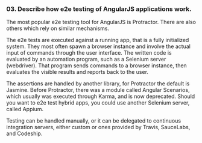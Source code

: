 ### 03. Describe how e2e testing of AngularJS applications work.

The most popular e2e testing tool for AngularJS is Protractor. There are also others which rely on similar mechanisms.

The e2e tests are executed against a running app, that is a fully initialized system. They most often spawn a browser instance and involve the actual input of commands through the user interface. The written code is evaluated by an automation program, such as a Selenium server (webdriver). That program sends commands to a browser instance, then evaluates the visible results and reports back to the user.

The assertions are handled by another library, for Protractor the default is Jasmine. Before Protractor, there was a module called Angular Scenarios, which usually was executed through Karma, and is now deprecated. Should you want to e2e test hybrid apps, you could use another Selenium server, called Appium.

Testing can be handled manually, or it can be delegated to continuous integration servers, either custom or ones provided by Travis, SauceLabs, and Codeship.
